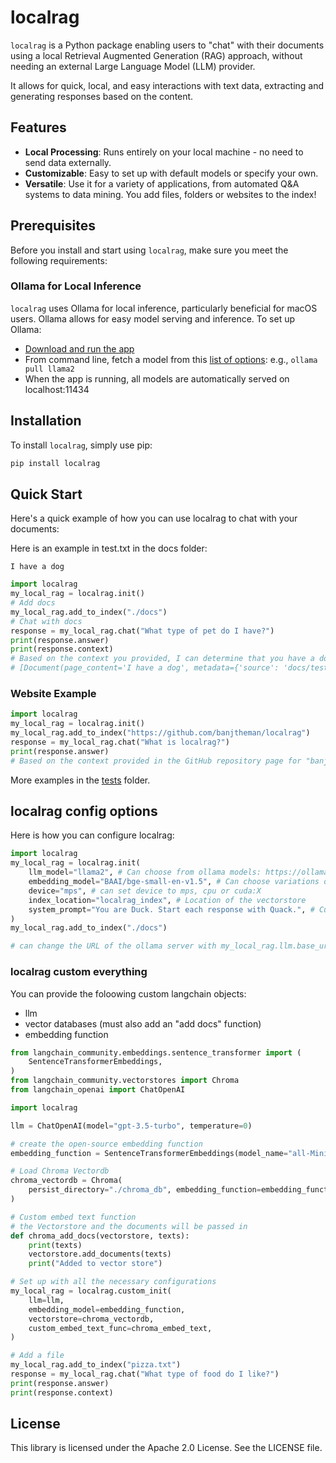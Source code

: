 # localrag

`localrag` is a Python package enabling users to "chat" with their documents using a local Retrieval Augmented Generation (RAG) approach, without needing an external Large Language Model (LLM) provider.

It allows for quick, local, and easy interactions with text data, extracting and generating responses based on the content.

## Features

- **Local Processing**: Runs entirely on your local machine - no need to send data externally.
- **Customizable**: Easy to set up with default models or specify your own.
- **Versatile**: Use it for a variety of applications, from automated Q&A systems to data mining. You add files, folders or websites to the index!

## Prerequisites

Before you install and start using `localrag`, make sure you meet the following requirements:

### Ollama for Local Inference

`localrag` uses Ollama for local inference, particularly beneficial for macOS users. Ollama allows for easy model serving and inference. To set up Ollama:

* [Download and run the app](https://ollama.ai/download)
* From command line, fetch a model from this [list of options](https://github.com/jmorganca/ollama): e.g., `ollama pull llama2`
* When the app is running, all models are automatically served on localhost:11434

## Installation

To install `localrag`, simply use pip:

```bash
pip install localrag
```

## Quick Start

Here's a quick example of how you can use localrag to chat with your documents:

Here is an example in test.txt in the docs folder:

```
I have a dog
```

```python
import localrag
my_local_rag = localrag.init()
# Add docs
my_local_rag.add_to_index("./docs")
# Chat with docs
response = my_local_rag.chat("What type of pet do I have?")
print(response.answer)
print(response.context)
# Based on the context you provided, I can determine that you have a dog. Therefore, the type of pet you have is "dog."
# [Document(page_content='I have a dog', metadata={'source': 'docs/test.txt'})]
```

### Website Example

```python
import localrag
my_local_rag = localrag.init()
my_local_rag.add_to_index("https://github.com/banjtheman/localrag")
response = my_local_rag.chat("What is localrag?")
print(response.answer)
# Based on the context provided in the GitHub repository page for "banjtheman/localrag", localrag is a chat application that allows users to communicate with their documents locally...
```

More examples in the [tests](./tests) folder.

## localrag config options

Here is how you can configure localrag:

```python
import localrag
my_local_rag = localrag.init(
    llm_model="llama2", # Can choose from ollama models: https://ollama.ai/library
    embedding_model="BAAI/bge-small-en-v1.5", # Can choose variations of https://huggingface.co/BAAI/bge-large-en-v1.5, top 5 embedding model https://huggingface.co/spaces/mteb/leaderboard
    device="mps", # can set device to mps, cpu or cuda:X
    index_location="localrag_index", # Location of the vectorstore
    system_prompt="You are Duck. Start each response with Quack.", # Custom system prompt
)
my_local_rag.add_to_index("./docs")

# can change the URL of the ollama server with my_local_rag.llm.base_url = "http://ollama:11434"
```

### localrag custom everything

You can provide the foloowing custom langchain objects:  
* llm
* vector databases (must also add an "add docs" function)
* embedding function

```python
from langchain_community.embeddings.sentence_transformer import (
    SentenceTransformerEmbeddings,
)
from langchain_community.vectorstores import Chroma
from langchain_openai import ChatOpenAI

import localrag

llm = ChatOpenAI(model="gpt-3.5-turbo", temperature=0)

# create the open-source embedding function
embedding_function = SentenceTransformerEmbeddings(model_name="all-MiniLM-L6-v2")

# Load Chroma Vectordb
chroma_vectordb = Chroma(
    persist_directory="./chroma_db", embedding_function=embedding_function
)

# Custom embed text function
# the Vectorstore and the documents will be passed in
def chroma_add_docs(vectorstore, texts):
    print(texts)
    vectorstore.add_documents(texts)
    print("Added to vector store")

# Set up with all the necessary configurations
my_local_rag = localrag.custom_init(
    llm=llm,
    embedding_model=embedding_function,
    vectorstore=chroma_vectordb,
    custom_embed_text_func=chroma_embed_text,
)

# Add a file
my_local_rag.add_to_index("pizza.txt")
response = my_local_rag.chat("What type of food do I like?")
print(response.answer)
print(response.context)
```

## License

This library is licensed under the Apache 2.0 License. See the LICENSE file.
